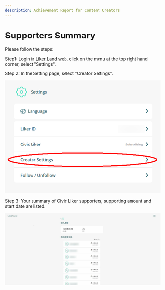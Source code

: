 ```yaml
---
description: Achievement Report for Content Creators
---
```


# Supporters Summary

Please follow the steps:

Step1: Login in [Liker Land web](https://liker.land/), click on the menu at the top right hand corner, select "Settings".

Step 2: In the Setting page, select "Creator Settings".

![](../../.gitbook/assets/creators-pitch-1-en.png)

Step 3: Your summary of Civic Liker supporters, supporting amount and start date are listed.

![](../../.gitbook/assets/yoursupporter.jpg)

